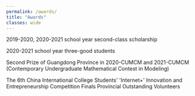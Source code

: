 ```yaml
---
permalink: /awards/
title: "Awards"
classes: wide
---
```


2019-2020, 2020-2021 school year second-class scholarship

2020-2021 school year three-good students

Second Prize of Guangdong Province in 2020-CUMCM and 2021-CUMCM (Contemporary Undergraduate Mathematical Contest in Modeling)

The 6th China International College Students' 'Internet+' Innovation and Entrepreneurship Competition Finals Provincial Outstanding Volunteers